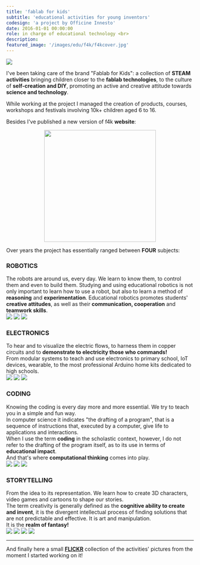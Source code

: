```yaml
---
title: 'fablab for kids'
subtitle: 'educational activities for young inventors'
codesign: 'a project by Officine Innesto'
date: 2016-01-01 00:00:00
role: in charge of educational technology <br>
description:
featured_image: '/images/edu/f4k/f4kcover.jpg'
---
```

![](/images/edu/f4k/f4kA.jpg)

I've been taking care of the brand "Fablab for Kids":
a collection of **STEAM activities** bringing children closer to the **fablab technologies**, to the culture of **self-creation and DIY**, promoting an active and creative attitude towards **science and technology**.

While working at the project I managed the creation of products, courses, workshops and festivals involving 10k+ children aged 6 to 16.

Besides I've published a new version of f4k **website**:


<p align="center">
  <a href="https://www.fablabforkids.it"><img src="/images/edu/f4k/logo.png" width="300"></a>
</p>

Over years the project has essentially ranged between **FOUR** subjects:

<h3>ROBOTICS</h3>
The robots are around us, every day. We learn to know them, to control them and even to build them. Studying and using educational robotics is not only important to learn how to use a robot, but also to learn a method of <b>reasoning</b> and <b>experimentation</b>. Educational robotics promotes students' <b>creative attitudes</b>, as well as their <b>communication, cooperation</b> and <b>teamwork skills</b>.

<div class="gallery" data-columns="3" style="max-width: 80%;">
	<img src="/images/edu/f4k/sub/1.jpg">
  <img src="/images/edu/f4k/sub/2.jpg">
  <img src="/images/edu/f4k/sub/3.jpg">
  </div>

<h3>ELECTRONICS</h3>
To hear and to visualize the electric flows, to harness them in copper circuits and to <b>demonstrate to electricity those who commands!</b><br>
From modular systems to teach and use electronics to primary school, IoT devices, wearable, to the most professional Arduino home kits dedicated to high schools.

<div class="gallery" data-columns="3" style="max-width: 80%;">
	<img src="/images/edu/f4k/sub/4.jpg">
  <img src="/images/edu/f4k/sub/5.jpg">
  <img src="/images/edu/f4k/sub/6.jpg">
  </div>

<h3>CODING</h3>
Knowing the coding is every day more and more essential. We try to teach you in a simple and fun way.<br>
In computer science it indicates "the drafting of a program", that is a sequence of instructions that, executed by a computer, give life to applications and interactions.<br>
When I use the term <b>coding</b> in the scholastic context, however, I do not refer to the drafting of the program itself, as to its use in terms of <b>educational impact</b>. <br>And that's where <b>computational thinking</b> comes into play.
<div class="gallery" data-columns="3" style="max-width: 80%;">

  <img src="/images/edu/f4k/sub/7.jpg">
  <img src="/images/edu/f4k/sub/8.jpg">
  <img src="/images/edu/f4k/sub/9.jpg">
  </div>

<h3>STORYTELLING</h3>
From the idea to its representation. We learn how to create 3D characters, video games and cartoons to shape our stories.<br>
The term creativity is generally defined as the <b>cognitive ability to create and invent</b>, it is the divergent intellectual process of finding solutions that are not predictable and effective. It is art and manipulation. <br>It is the <b>realm of fantasy!</b>

<div class="gallery" data-columns="4" style="max-width: 80%;">
	<img src="/images/edu/f4k/sub/10.jpg">
  <img src="/images/edu/f4k/sub/11.jpg">
  <img src="/images/edu/f4k/sub/12.jpg">
  <img src="/images/edu/f4k/sub/13.jpg">
  </div>

---
And finally here a small [**FLICKR**](https://www.flickr.com/photos/fablab4kids/albums) collection of the activities' pictures from the moment I started working on it!
